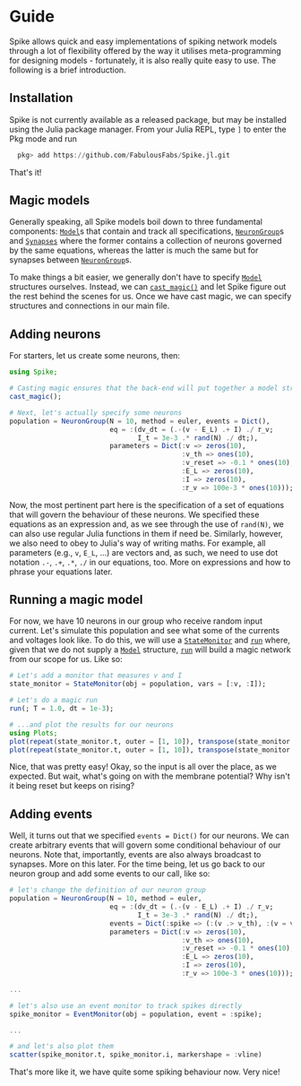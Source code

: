 #  Guide
Spike allows quick and easy implementations of spiking network models through a lot of flexibility offered by the way it utilises meta-programming for designing models - fortunately, it is also really quite easy to use. The following is a brief introduction.

## Installation
Spike is not currently available as a released package, but may be installed using the Julia package manager. From your Julia REPL, type `]` to enter the Pkg mode and run
```Julia
  pkg> add https://github.com/FabulousFabs/Spike.jl.git
```
That's it!

## Magic models
Generally speaking, all Spike models boil down to three fundamental components: [`Model`](@ref)s that contain and track all specifications, [`NeuronGroup`](@ref)s and [`Synapses`](@ref) where the former contains a collection of neurons governed by the same equations, whereas the latter is much the same but for synapses between [`NeuronGroup`](@ref)s.

To make things a bit easier, we generally don't have to specify [`Model`](@ref) structures ourselves. Instead, we can [`cast_magic()`](@ref) and let Spike figure out the rest behind the scenes for us. Once we have cast magic, we can specify structures and connections in our main file.

## Adding neurons
For starters, let us create some neurons, then:
```Julia
using Spike;

# Casting magic ensures that the back-end will put together a model structure for us.
cast_magic();

# Next, let's actually specify some neurons
population = NeuronGroup(N = 10, method = euler, events = Dict(),
                         eq = :(dv_dt = (.-(v - E_L) .+ I) ./ 𝜏_v;
                                I_t = 3e-3 .* rand(N) ./ dt;),
                         parameters = Dict(:v => zeros(10),
                                           :v_th => ones(10),
                                           :v_reset => -0.1 * ones(10),
                                           :E_L => zeros(10),
                                           :I => zeros(10),
                                           :𝜏_v => 100e-3 * ones(10)));
```

Now, the most pertinent part here is the specification of a set of equations that will govern the behaviour of these neurons. We specified these equations as an expression and, as we see through the use of ```rand(N)```, we can also use regular Julia functions in them if need be. Similarly, however, we also need to obey to Julia's way of writing maths. For example, all parameters (e.g., `v`, `E_L`, ...) are vectors and, as such, we need to use dot notation `.-`, `.+`, `.*`, `./` in our equations, too. More on expressions and how to phrase your equations later.

## Running a magic model
For now, we have 10 neurons in our group who receive random input current. Let's simulate this population and see what some of the currents and voltages look like. To do this, we will use a [`StateMonitor`](@ref) and [`run`](@ref) where, given that we do not supply a [`Model`](@ref) structure, [`run`](@ref) will build a magic network from our scope for us. Like so:

```Julia
# Let's add a monitor that measures v and I
state_monitor = StateMonitor(obj = population, vars = [:v, :I]);

# Let's do a magic run
run(; T = 1.0, dt = 1e-3);

# ...and plot the results for our neurons
using Plots;
plot(repeat(state_monitor.t, outer = [1, 10]), transpose(state_monitor.states[:I]))
plot(repeat(state_monitor.t, outer = [1, 10]), transpose(state_monitor.states[:v]))
```

Nice, that was pretty easy! Okay, so the input is all over the place, as we expected. But wait, what's going on with the membrane potential? Why isn't it being reset but keeps on rising?

## Adding events
Well, it turns out that we specified `events = Dict()` for our neurons. We can create arbitrary events that will govern some conditional behaviour of our neurons. Note that, importantly, events are also always broadcast to synapses. More on this later. For the time being, let us go back to our neuron group and add some events to our call, like so:

```Julia
# let's change the definition of our neuron group
population = NeuronGroup(N = 10, method = euler,
                         eq = :(dv_dt = (.-(v - E_L) .+ I) ./ 𝜏_v;
                                I_t = 3e-3 .* rand(N) ./ dt;),
                         events = Dict(:spike => (:(v .> v_th), :(v = v_reset;))),
                         parameters = Dict(:v => zeros(10),
                                           :v_th => ones(10),
                                           :v_reset => -0.1 * ones(10),
                                           :E_L => zeros(10),
                                           :I => zeros(10),
                                           :𝜏_v => 100e-3 * ones(10)));

...

# let's also use an event monitor to track spikes directly
spike_monitor = EventMonitor(obj = population, event = :spike);

...

# and let's also plot them
scatter(spike_monitor.t, spike_monitor.i, markershape = :vline)
```

That's more like it, we have quite some spiking behaviour now. Very nice! 
